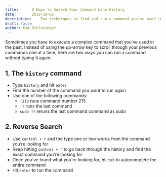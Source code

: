 ```yaml
---
title:      2 Ways to Search Your Command Line History 
date:       2019-10-02
description:    Two techniques to find and run a command you've used in the past
draft: false
author: Kim Schlesinger 
---
```


Sometimes you have to execute a complex command that you've used in the past. Instead of using the up-arrow key to scroll through your previous commands one at a time, here are two ways you can run a command without typing it again. 

## 1. The `history` command
* Type `history` and hit `enter` 
* Find the number of the command you want to run again
* Use one of the following commands:
    * `!213` runs command number 213
    * `!!` runs the last command 
    * `sudo !!` reruns the last command command as sudo 

## 2. Reverse Search
* Use `control + r` and the type one or two words from the command you’re looking for 
* Keep hitting `control + r` to go back through the history and find the exact command you're looking for
* Once you've found what you're looking for, hit `tab` to autocomplete the entire command
* Hit `enter` to run the command
